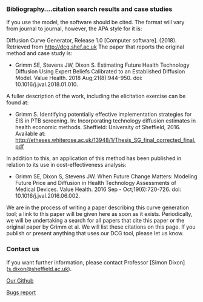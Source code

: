 ### Bibliography….citation search results and case studies 
If you use the model, the software should be cited.  The format will vary from journal to journal, however, the APA style for it is:

Diffusion Curve Generator, Release 1.0 [Computer software]. (2018). Retrieved from http://dcg.shef.ac.uk
The paper that reports the original method and case study is:

- Grimm SE, Stevens JW, Dixon S.  Estimating Future Health Technology Diffusion Using Expert Beliefs Calibrated to an Established Diffusion Model.  Value Health. 2018 Aug;21(8):944-950. doi: 10.1016/j.jval.2018.01.010.

A fuller description of the work, including the elicitation exercise can be found at:

- Grimm S. Identifying potentially effective implementation strategies for EIS in PTB screening.  In: Incorporating technology diffusion estimates in health economic methods.  Sheffield: University of Sheffield, 2016. Available at: http://etheses.whiterose.ac.uk/13948/1/Thesis_SG_final_corrected_final.pdf

In addition to this, an application of this method has been published in relation to its use in cost-effectiveness analysis:

- Grimm SE, Dixon S, Stevens JW. When Future Change Matters: Modeling Future Price and Diffusion in Health Technology Assessments of Medical Devices. Value Health. 2016 Sep - Oct;19(6):720-726. doi: 10.1016/j.jval.2016.06.002.

We are in the process of writing a paper describing this curve generation tool; a link to this paper will be given here as soon as it exists.  Periodically, we will be undertaking a search for all papers that cite this paper or the original paper by Grimm et al.  We will list these citations on this page.
If you publish or present anything that uses our DCG tool, please let us know.



### Contact us


If you want further information, please contact Professor [Simon Dixon] (s.dixon@sheffield.ac.uk).


[Our Github](https://github.com/Sheffield-Diffusion-Curve)

[Bugs report](https://github.com/Sheffield-Diffusion-Curve/DCGApp/issues)
